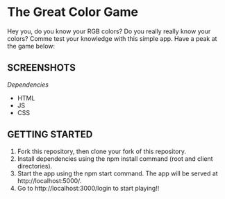 # The Great Color Game

Hey you, do you know your RGB colors? Do you really really know your colors?
Comme test your knowledge with this simple app.
Have a peak at the game below:

## SCREENSHOTS

_Dependencies_

- HTML
- JS
- CSS

## GETTING STARTED

1. Fork this repository, then clone your fork of this repository.
2. Install dependencies using the npm install command (root and client directories).
3. Start the app using the npm start command. The app will be served at http://localhost:5000/.
4. Go to http://localhost:3000/login to start playing!!
